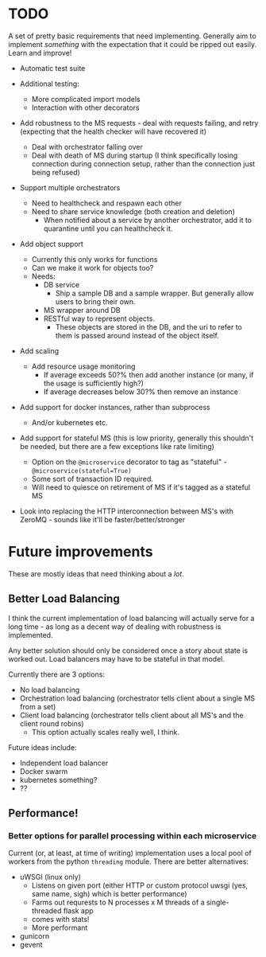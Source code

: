 # TODO

A set of pretty basic requirements that need implementing.
Generally aim to implement *something* with the expectation that it could be ripped out easily.
Learn and improve!

- Automatic test suite
- Additional testing:
    - More complicated import models
    - Interaction with other decorators
- Add robustness to the MS requests - deal with requests failing, and retry (expecting that the health checker will have recovered it)
    - Deal with orchestrator falling over
    - Deal with death of MS during startup (I think specifically losing connection during connection setup, rather than the connection just being refused)
- Support multiple orchestrators
    - Need to healthcheck and respawn each other
    - Need to share service knowledge (both creation and deletion)
        - When notified about a service by another orchestrator, add it to quarantine until you can healthcheck it.
- Add object support
    - Currently this only works for functions
    - Can we make it work for objects too?
    - Needs:
        - DB service
            - Ship a sample DB and a sample wrapper. But generally allow users to bring their own.
        - MS wrapper around DB
        - RESTful way to represent objects.
            - These objects are stored in the DB, and the uri to refer to them is passed around instead of the object itself.
- Add scaling
    - Add resource usage monitoring
        - If average exceeds 50?% then add another instance (or many, if the usage is sufficiently high?)
        - If average decreases below 30?% then remove an instance
- Add support for docker instances, rather than subprocess
    - And/or kubernetes etc.
- Add support for stateful MS (this is low priority, generally this shouldn't be needed, but there are a few exceptions like rate limiting)
    - Option on the `@microservice` decorator to tag as "stateful" - `@microservice(stateful=True)`
    - Some sort of transaction ID required.
    - Will need to quiesce on retirement of MS if it's tagged as a stateful MS

- Look into replacing the HTTP interconnection between MS's with ZeroMQ - sounds like it'll be faster/better/stronger


# Future improvements
These are mostly ideas that need thinking about a *lot*.

## Better Load Balancing
I think the current implementation of load balancing will actually serve for a long time - as long as a decent
way of dealing with robustness is implemented.

Any better solution should only be considered once a story about state is worked out.
Load balancers may have to be stateful in that model.

Currently there are 3 options:

 - No load balancing
 - Orchestration load balancing (orchestrator tells client about a single MS from a set)
 - Client load balancing (orchestrator tells client about all MS's and the client round robins)
    - This option actually scales really well, I think.

Future ideas include:
 - Independent load balancer
 - Docker swarm
 - kubernetes something?
 - ??


## Performance!
### Better options for parallel processing within each microservice
Current (or, at least, at time of writing) implementation uses a local pool of workers from the python `threading`
module. There are better alternatives:

- uWSGI (linux only)
    - Listens on given port (either HTTP or custom protocol uwsgi (yes, same name, sigh) which is better performance)
    - Farms out requrests to N processes x M threads of a single-threaded flask app
    - comes with stats!
    - More performant
- gunicorn
- gevent



